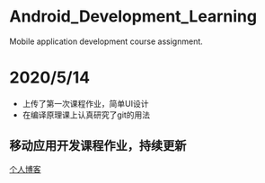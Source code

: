 # Android_Development_Learning
Mobile application development course assignment.
# 2020/5/14
* 上传了第一次课程作业，简单UI设计
* 在编译原理课上认真研究了git的用法
## 移动应用开发课程作业，持续更新

[个人博客](https://www.dostarve.cn)

